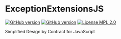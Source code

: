 ExceptionExtensionsJS
=====================

[![GitHub version](https://badge.fury.io/gh/rossillingworth%2FExceptionExtensionsJS.png)](http://badge.fury.io/gh/rossillingworth%2FExceptionExtensionsJS)
[![GitHub version](https://badge.fury.io/bo/rossillingworth%2FExceptionExtensionsJS.png)](http://badge.fury.io/bo/rossillingworth%2FExceptionExtensionsJS)
[![License MPL 2.0](http://img.shields.io/badge/License-MPL%202.0-brightgreen.svg)](http://www.mozilla.org/MPL/2.0/)


Simplified Design by Contract for JavaScript
